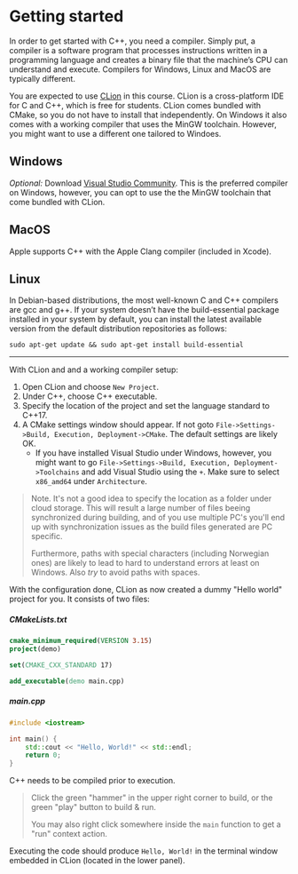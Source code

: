 # Getting started

In order to get started with C++, you need a compiler. Simply put, a compiler is a software program that processes instructions written in a programming language 
and creates a binary file that the machine’s CPU can understand and execute. Compilers for Windows, Linux and MacOS are typically different. 

You are expected to use [CLion](https://www.jetbrains.com/clion/) in this course. CLion is a cross-platform IDE for C and C++, which is free for students. 
CLion comes bundled with CMake, so you do not have to install that independently. On Windows it also comes with a working compiler that uses the MinGW toolchain. However, you might want to use a different one tailored to Windoes.

## Windows

_Optional:_ Download [Visual Studio Community](https://visualstudio.microsoft.com/vs/community/). 
This is the preferred compiler on Windows, however, you can opt to use the the MinGW toolchain that come bundled with CLion.

## MacOS
Apple supports C++ with the Apple Clang compiler (included in Xcode). 

## Linux 
In Debian-based distributions, the most well-known C and C++ compilers are gcc and g++. If your system doesn’t have the build-essential package 
installed in your system by default, you can install the latest available version from the default distribution repositories as follows:

```
sudo apt-get update && sudo apt-get install build-essential
```

---

With CLion and and a working compiler setup:


1. Open CLion and choose `New Project`.
2. Under C++, choose C++ executable.
3. Specify the location of the project and set the language standard to C++17.
4. A CMake settings window should appear. If not goto `File->Settings->Build, Execution, Deployment->CMake`. The default settings are likely OK.
   - If you have installed Visual Studio under Windows, however, you might want to go `File->Settings->Build, Execution, Deployment->Toolchains` and add Visual Studio using the `+`. Make sure to select `x86_amd64` under `Architecture`.

> Note. It's not a good idea to specify the location as a folder under cloud storage. This will result a large number of files beeing synchronized during building,
> and of you use multiple PC's you'll end up with synchronization issues as the build files generated are PC specific.
>
> Furthermore, paths with special characters (including Norwegian ones) are likely to lead to hard to understand errors at least on Windows. Also _try_ to avoid paths with spaces. 

With the configuration done, CLion as now created a dummy "Hello world" project for you. It consists of two files:

##### CMakeLists.txt

```cmake
cmake_minimum_required(VERSION 3.15)
project(demo)

set(CMAKE_CXX_STANDARD 17)

add_executable(demo main.cpp)
```

##### main.cpp

```cpp
#include <iostream>

int main() {
    std::cout << "Hello, World!" << std::endl;
    return 0;
}
```

C++ needs to be compiled prior to execution.

> Click the green "hammer" in the upper right corner to build, or the green "play" button to build & run.
> 
> You may also right click somewhere inside the `main` function to get a "run" context action.

Executing the code should produce `Hello, World!` in the terminal window embedded in CLion (located in the lower panel).
